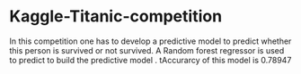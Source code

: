 # Kaggle-Titanic-competition
In this competition one has to develop a predictive model to predict whether this person is survived or not survived.
A Random forest regressor is used to predict to build the predictive model . tAccurarcy of this model is 0.78947
